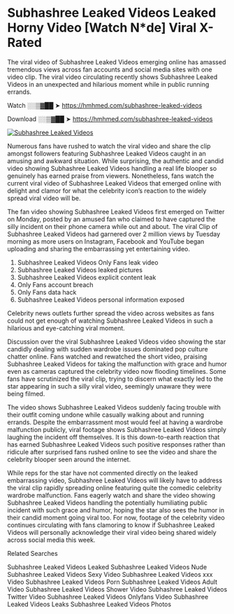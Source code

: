 ﻿# Subhashree Leaked Videos Leaked Horny Video [Watch N*de] Viral X-Rated

The viral video of ﻿Subhashree Leaked Videos emerging online has amassed tremendous views across fan accounts and social media sites with one video clip. The viral video circulating recently shows ﻿Subhashree Leaked Videos in an unexpected and hilarious moment while in public running errands. 

Watch ░░▒▓██ ➤ https://hmhmed.com/subhashree-leaked-videos

Download ░░▒▓██ ➤ https://hmhmed.com/subhashree-leaked-videos

[![Subhashree Leaked Videos](https://i.imgur.com/dJHk4Zq.gif)](https://hmhmed.com/subhashree-leaked-videos)

Numerous fans have rushed to watch the viral video and share the clip amongst followers featuring ﻿Subhashree Leaked Videos caught in an amusing and awkward situation. While surprising, the authentic and candid video showing ﻿Subhashree Leaked Videos handling a real life blooper so genuinely has earned praise from viewers. Nonetheless, fans watch the current viral video of ﻿Subhashree Leaked Videos that emerged online with delight and clamor for what the celebrity icon’s reaction to the widely spread viral video will be.

The fan video showing ﻿Subhashree Leaked Videos first emerged on Twitter on Monday, posted by an amused fan who claimed to have captured the silly incident on their phone camera while out and about. The viral Clip of ﻿Subhashree Leaked Videos had garnered over 2 million views by Tuesday morning as more users on Instagram, Facebook and YouTube began uploading and sharing the embarrassing yet entertaining video. 

1. ﻿Subhashree Leaked Videos Only Fans leak video
2. ﻿Subhashree Leaked Videos leaked pictures
3. ﻿Subhashree Leaked Videos explicit content leak
4. Only Fans account breach
5. Only Fans data hack
6. ﻿Subhashree Leaked Videos personal information exposed

Celebrity news outlets further spread the video across websites as fans could not get enough of watching ﻿Subhashree Leaked Videos in such a hilarious and eye-catching viral moment. 

Discussion over the viral ﻿Subhashree Leaked Videos video showing the star candidly dealing with sudden wardrobe issues dominated pop culture chatter online. Fans watched and rewatched the short video, praising ﻿Subhashree Leaked Videos for taking the malfunction with grace and humor even as cameras captured the celebrity video now flooding timelines. Some fans have scrutinized the viral clip, trying to discern what exactly led to the star appearing in such a silly viral video, seemingly unaware they were being filmed.

The video shows ﻿Subhashree Leaked Videos suddenly facing trouble with their outfit coming undone while casually walking about and running errands. Despite the embarrassment most would feel at having a wardrobe malfunction publicly, viral footage shows ﻿Subhashree Leaked Videos simply laughing the incident off themselves. It is this down-to-earth reaction that has earned ﻿Subhashree Leaked Videos such positive responses rather than ridicule after surprised fans rushed online to see the video and share the celebrity blooper seen around the internet.  

While reps for the star have not commented directly on the leaked embarrassing video, ﻿Subhashree Leaked Videos will likely have to address the viral clip rapidly spreading online featuring quite the comedic celebrity wardrobe malfunction. Fans eagerly watch and share the video showing ﻿Subhashree Leaked Videos handling the potentially humiliating public incident with such grace and humor, hoping the star also sees the humor in their candid moment going viral too. For now, footage of the celebrity video continues circulating with fans clamoring to know if ﻿Subhashree Leaked Videos will personally acknowledge their viral video being shared widely across social media this week.

Related Searches

﻿Subhashree Leaked Videos Leaked
﻿Subhashree Leaked Videos Nude
﻿Subhashree Leaked Videos Sexy Video
﻿Subhashree Leaked Videos xxx Video
﻿Subhashree Leaked Videos Porn
﻿Subhashree Leaked Videos Adult Video
﻿Subhashree Leaked Videos Shower Video
﻿Subhashree Leaked Videos Twitter Video
﻿Subhashree Leaked Videos Onlyfans Video
﻿Subhashree Leaked Videos Leaks
﻿Subhashree Leaked Videos Photos